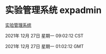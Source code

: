 # 实验管理系统 expadmin
[实验管理系统](http://59.174.25.102:56808/expadmin-782313d2-e1b1-4ea7-932e-3a55e6a1a4d0/)

2021年 12月 27日 星期一 09:02:12 CST

2021年 12月 27日 星期一 01:02:12 GMT
